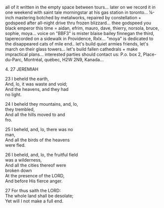 all of it written in the empty space between tours... later on we record
it in one weekend with saint tale morningstar at his gas station in
toronto... ¼-inch mastering botched by metalworks, repaired by
constellation + godspeed after all-night drive thru frozen blizzard...
thee godspeed you black emperor this time = aidan, efrim, mauro, dave,
thierry, norsola, bruce, sophie, moya... voice on "BBF3" is mister
blaise bailey finnegan the third, taperecorded on a sidewalk in
Providence, Rxlx... "moya" is dedicated to the disappeared cats of mile
end.. let's build quiet armies friends, let's march on their glass
towers... let's build fallen cathedrals + make impractical plans...
interested parties should contact us: P.o. box 2, Place-du-Parc,
Montréal, québec, H2W 2N9, Kanada...

4\. 27 JEREMIAH

23 I beheld the earth,  
And, lo, it was waste and void;  
And the heavens, and they had  
no light.

24 I beheld they mountains, and, lo,  
they trembled,  
And all the hills moved to and  
fro.

25 I beheld, and, lo, there was no  
man,  
And all the birds of the heavens  
were fled.

26 I beheld, and, lo, the fruitful field  
was a wilderness,  
And all the cities thereof were  
broken down  
At the presence of the LORD,  
And before His fierce anger.

27 For thus saith the LORD:  
The whole land shall be desolate;  
Yet will I not make a full end.
